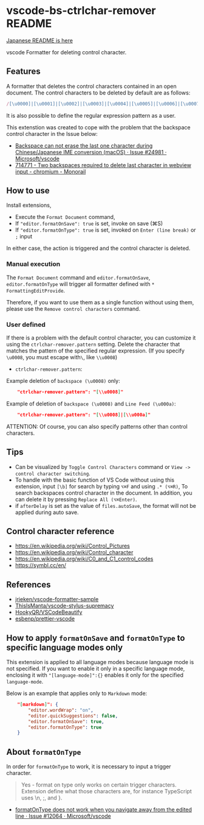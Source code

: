 # vscode-bs-ctrlchar-remover README

[Japanese README is here](https://github.com/satokaz/vscode-bs-ctrlchar-remover/blob/master/README_ja.md)



vscode Formatter for deleting control character.

## Features

A formatter that deletes the control characters contained in an open document. The control characters to be deleted by default are as follows:

```typescript
/[\u0000]|[\u0001]|[\u0002]|[\u0003]|[\u0004]|[\u0005]|[\u0006]|[\u0007]|[\u0008]|[\u000b]|[\u000c]|[\u000d]|[\u000e]|[\u000f]|[\u0010]|[\u0011]|[\u0012]|[\u0013]|[\u0014]|[\u0015]|[\u0016]|[\u0017]|[\u0018]|[\u0019]|[\u001a]|[\u001b]|[\u001c]|[\u001d]|[\u001e]|[\u001f]|[\u001c]|[\u007f]/gm
```

It is also possible to define the regular expression pattern as a user.

This extenstion was created to cope with the problem that the backspace control character in the Issue below:

* [Backspace can not erase the last one character during Chinese/Japanese IME conversion (macOS) · Issue #24981 · Microsoft/vscode](https://github.com/Microsoft/vscode/issues/24981)
* [714771 - Two backspaces required to delete last character in webview input -  chromium - Monorail](https://bugs.chromium.org/p/chromium/issues/detail?id=714771)

## How to use

Install extensions,

* Execute the `Format Document` command,
* If `"editor.formatOnSave": true` is set, invoke on save (⌘S)
* If `"editor.formatOnType": true` is set, invoked on `Enter (line break)` or `;` input

In either case, the action is triggered and the control character is deleted.

### Manual execution

The `Format Document` command and `editor.formatOnSave`, `editor.formatOnType` will trigger all formatter defined with `* FormattingEditProvide`.

Therefore, if you want to use them as a single function without using them, please use the `Remove control characters` command.

### User defined

If there is a problem with the default control character, you can customize it using the `ctrlchar-remover.pattern` setting.
Delete the character that matches the pattern of the specified regular expression. (If you specify `\u0008`, you must escape with`\`, like `\\u0008`)

* `ctrlchar-remover.pattern`: 

Example deletion of `backspace (\u0008)` only:

```json
    "ctrlchar-remover.pattern": "[\\u0008]"
```

Example of deletion of `backspace (\u0008)` and `Line Feed (\u000a)`:

```json
    "ctrlchar-remover.pattern": "[\\u0008]|[\\u000a]"
```

ATTENTION: Of course, you can also specify patterns other than control characters.


## Tips

* Can be visualized by `Toggle Control Characters` command or `View -> control character switching`.
* To handle with the basic function of VS Code without using this extension, input `[\b]` for search by typing `⌥⌘F` and using `.* (⌥⌘R)`, To search backspaces control character in the document. In addition, you can delete it by pressing `Replace All (⌥⌘Enter)`.
* if `afterDelay` is set as the value of `files.autoSave`, the format will not be applied during auto save.

## Control character reference

* https://en.wikipedia.org/wiki/Control_Pictures
* https://en.wikipedia.org/wiki/Control_character
* https://en.wikipedia.org/wiki/C0_and_C1_control_codes
* https://symbl.cc/en/

## References

* [jrieken/vscode-formatter-sample](https://github.com/jrieken/vscode-formatter-sample)
* [ThisIsManta/vscode-stylus-supremacy](https://github.com/ThisIsManta/vscode-stylus-supremacy)
* [HookyQR/VSCodeBeautify](https://github.com/HookyQR/VSCodeBeautify)
* [esbenp/prettier-vscode](https://github.com/esbenp/prettier-vscode)

## How to apply `formatOnSave` and `formatOnType` to specific language modes only

This extension is applied to all language modes because language mode is not specified.
If you want to enable it only in a specific language mode, enclosing it with `"[language-mode]":{}` enables it only for the specified `language-mode`.

Below is an example that applies only to `Markdown` mode:

```json
    "[markdown]": {
        "editor.wordWrap": "on",
        "editor.quickSuggestions": false,
        "editor.formatOnSave": true,
        "editor.formatOnType": true
    }
```

## About `formatOnType` 

In order for `formatOnType` to work, it is necessary to input a trigger character.

> Yes - format on type only works on certain trigger characters. Extension define what those characters are, for instance TypeScript uses \n, ;, and }.

* [formatOnType does not work when you navigate away from the edited line · Issue #12064 · Microsoft/vscode](https://github.com/Microsoft/vscode/issues/12064)

